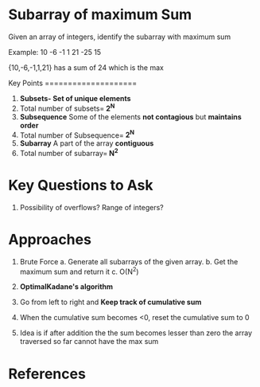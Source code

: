 Subarray of maximum Sum
===========================================================================
Given an array of integers, identify the subarray with maximum sum

Example: 10 -6 -1 1 21 -25 15

{10,-6,-1,1,21} has a sum of 24 which is the max

<div style="page-break-after: always;"></div>
Key Points
====================

1. <b> Subsets- Set of unique elements</b>
  1. Total number of subsets=<b> 2<sup>N</sup></b>
1. <b> Subsequence</b> Some of the elements <b> not contagious</b> but <b>maintains order</b>
  1. Total number of Subsequence=<b> 2<sup>N</sup></b>
1. <b> Subarray</b> A part of the array <b>contiguous</b>
  1. Total number of subarray=<b> N<sup>2</sup></b>



Key Questions to Ask
====================
1. Possibility of overflows? Range of integers?

Approaches
====================

1. Brute Force
	a. Generate all subarrays of the given array. 
	b. Get the maximum sum and return it
	c. O(N<sup>2</sup>)
	

2. <b>Optimal</b><b>Kadane's algorithm </b>
  2. Go from left to right and <b>Keep track of cumulative sum</b>
  2. When the cumulative sum becomes <0, reset the cumulative sum to 0
  2. Idea is if after addition the the sum becomes lesser than zero the array traversed so far cannot have the max sum
<div style="page-break-after: always;"></div>

References
====================

